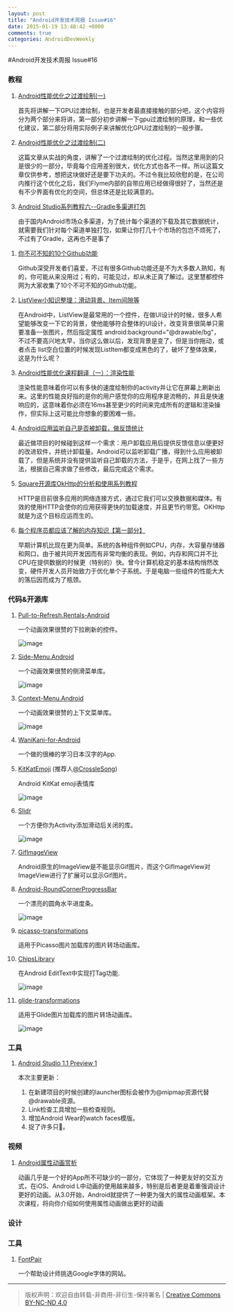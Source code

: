 ```yaml
---
layout: post
title: "Android开发技术周报 Issue#16"
date: 2015-01-19 13:48:42 +0800
comments: true
categories: AndroidDevWeekly
---
```


#Android开发技术周报 Issue#16
	
### 教程

1. [Android性能优化之过渡绘制(一)](http://www.androidperformance.com/android-performance-optimization-overdraw-1.html)
	
	首先将讲解一下GPU过渡绘制，也是开发者最直接接触的部分吧，这个内容将分为两个部分来将讲，第一部分初步讲解一下gpu过渡绘制的原理，和一些优化建议，第二部分将用实际例子来讲解优化GPU过渡绘制的一般步骤。

1. [Android性能优化之过渡绘制(二)](http://www.androidperformance.com/android-performance-optimization-overdraw-2.html)

	这篇文章从实战的角度，讲解了一个过渡绘制的优化过程。当然这里用到的只是很少的一部分，毕竟每个应用差别很大，优化方式也各不一样。所以这篇文章仅供参考，想把这块做好还是要下功夫的。不过令我比较欣慰的是，在公司内推行这个优化之后，我们Flyme内部的自带应用已经做得很好了，当然还是有不少界面有优化的空间，但总体还是比较满意的。

1. [Android Studio系列教程六--Gradle多渠道打包](http://stormzhang.com/devtools/2015/01/15/android-studio-tutorial6/)
	
	由于国内Android市场众多渠道，为了统计每个渠道的下载及其它数据统计，就需要我们针对每个渠道单独打包，如果让你打几十个市场的包岂不烦死了，不过有了Gradle，这再也不是事了

<!--more-->

1. [你不可不知的10个Github功能](http://www.kuqin.com/shuoit/20141118/343265.html)

	Github深受开发者们喜爱，不过有很多Github功能还是不为大多数人熟知，有的，你可能从来没用过；有的，可能见过，却从未正真了解过。这里慧都控件网为大家收集了10个不可不知的Github功能。

1. [ListView小知识整理：滑动背景、Item间隙等](http://www.imooc.com/wenda/detail/243880)

	在Android中，ListView是最常用的一个控件，在做UI设计的时候，很多人希望能够改变一下它的背景，使他能够符合整体的UI设计，改变背景很简单只需要准备一张图片，然后指定属性 android:background="@drawable/bg"，不过不要高兴地太早，当你这么做以后，发现背景是变了，但是当你拖动，或者点击 list空白位置的时候发现ListItem都变成黑色的了，破坏了整体效果，这是为什么呢？

1. [Android性能优化课程翻译（一）：渲染性能](http://lzyblog.com/2015/01/13/Android性能优化课程翻译（一）：渲染性能/)
	
	渲染性能意味着你可以有多快的速度绘制你的activity并让它在屏幕上刷新出来。这里的性能良好指的是你的用户感觉你的应用程序是流畅的，并且是快速响应的，这意味着你必须在16ms甚至更少的时间来完成所有的逻辑和渲染操作，但实际上这可能比你想象的要困难一些。

	
1. [Android应用监听自己是否被卸载，做反馈统计](http://lzyblog.com/2015/01/09/Android应用监听自己是否被卸载，做反馈统计/)
	
	最近做项目的时候碰到这样一个需求：用户卸载应用后提供反馈信息以便更好的改进软件，并统计卸载量。Android可以监听卸载广播，得到什么应用被卸载了，但是系统并没有提供监听自己卸载的方法，于是乎，在网上找了一些方法，根据自己需求做了些修改，最后完成这个需求。
	
1. [Square开源库OkHttp的分析和使用系列教程](http://lzyblog.com/tags/OkHttp/)

	HTTP是目前很多应用的网络连接方式，通过它我们可以交换数据和媒体。有效的使用HTTP会使你的应用获得更快的加载速度，并且更节约带宽。OKHttp就是为这个目标应运而生的。
	
1. [每个程序员都应该了解的内存知识【第一部分】](http://www.oschina.net/translate/what-every-programmer-should-know-about-memory-part1?print)
	
	早期计算机比现在更为简单。系统的各种组件例如CPU，内存，大容量存储器和网口，由于被共同开发因而有非常均衡的表现。例如，内存和网口并不比CPU在提供数据的时候更（特别的）快。曾今计算机稳定的基本结构悄然改变，硬件开发人员开始致力于优化单个子系统。于是电脑一些组件的性能大大的落后因而成为了瓶颈。

### 代码&开源库

1. [Pull-to-Refresh.Rentals-Android](https://github.com/Yalantis/Pull-to-Refresh.Rentals-Android)

	一个动画效果很赞的下拉刷新的控件。
	
	![image](https://camo.githubusercontent.com/d406ac5a03a2b1fa5cf41fadc8d2408cb8709bdc/68747470733a2f2f6431337961637572716a676172612e636c6f756466726f6e742e6e65742f75736572732f3132353035362f73637265656e73686f74732f313635303331372f7265616c6573746174652d70756c6c5f312d322d332e676966)

1. [Side-Menu.Android](https://github.com/Yalantis/Side-Menu.Android)

	一个动画效果很赞的侧滑菜单库。
	
	![image](https://camo.githubusercontent.com/cb6caa7a392d01d46bca9d9485c01fc173f55fac/68747470733a2f2f6431337961637572716a676172612e636c6f756466726f6e742e6e65742f75736572732f3132353035362f73637265656e73686f74732f313638393932322f6576656e74732d6d656e755f312d312d362e676966)

1. [Context-Menu.Android](https://github.com/Yalantis/Context-Menu.Android)

	一个动画效果很赞的上下文菜单库。
	
	![image](https://camo.githubusercontent.com/46c15734b552ce3afefa7efd1518909046b4677e/68747470733a2f2f6431337961637572716a676172612e636c6f756466726f6e742e6e65742f75736572732f3132353035362f73637265656e73686f74732f313738353237342f39396d696c65732d70726f66696c652d6c696768745f312d312d342e676966)

1. [WaniKani-for-Android](https://github.com/xiprox/WaniKani-for-Android)
	
	一个做的很棒的学习日本汉字的App.

1. [KitKatEmoji](https://github.com/crossle/KitKatEmoji) (推荐人[@CrossleSong](http://www.weibo.com/songxiaoming))

	Android KitKat emoji表情库
	
	![image](https://raw.githubusercontent.com/crossle/KitKatEmoji/master/KitKatEmoji-sample/preview.gif)

1. [Slidr](https://github.com/r0adkll/Slidr)
	
	一个方便你为Activity添加滑动后关闭的库。
	
	![image](https://raw.githubusercontent.com/r0adkll/Slidr/master/images/slidr_gif.gif)
	
1. [GifImageView](https://github.com/felipecsl/GifImageView)

	Android原生的ImageView是不能显示Gif图片，而这个GifImageView对ImageView进行了扩展可以显示Gif图片。

1. [Android-RoundCornerProgressBar](https://github.com/akexorcist/Android-RoundCornerProgressBar)

	一个漂亮的圆角水平进度条。

	![image](https://raw.githubusercontent.com/akexorcist/Android-RoundCornerProgressBar/master/image/header.jpg)
	
1. [picasso-transformations](https://github.com/TannerPerrien/picasso-transformations)
	
	适用于Picasso图片加载库的图片转场动画库。
	
1. [ChipsLibrary](https://github.com/AndroidDeveloperLB/ChipsLibrary)

	在Android EditText中实现打Tag功能.

	![image](https://camo.githubusercontent.com/304547454e09fa27bcc5dea41a8572d8d96ba219/68747470733a2f2f6c68332e676f6f676c6575736572636f6e74656e742e636f6d2f2d307469445852646a4539772f55454b53526455615336492f41414141414141416f71772f746874634b4d5753574b732f773339332d683638332d6e6f2f706e672e706e67)
	
1. [glide-transformations](https://github.com/wasabeef/glide-transformations)

	适用于Glide图片加载库的图片转场动画库。
	
	![image](https://raw.githubusercontent.com/wasabeef/glide-transformations/master/art/demo.gif)
	
### 工具	 	 

1. [Android Studio 1.1 Preview 1](http://www.androiddevtools.cn)

	本次主要更新：
	
	1. 在新建项目的时候创建的launcher图标会被作为@mipmap资源代替@drawable资源。
	2. Link检查工具增加一些检查规则。
	3. 增加Android Wear的watch faces模版。
	4. 捉了许多只🐛。


### 视频

1. [Android属性动画赏析](http://www.imooc.com/view/263?from=itblog)

	动画几乎是一个好的App所不可缺少的一部分，它体现了一种更友好的交互方式，在iOS、Android L中动画的使用越来越多，特别是后者更是着重强调设计更好的动画。从3.0开始，Android就提供了一种更为强大的属性动画框架。本次课程，将向你介绍如何使用属性动画做出更好的动画

### 设计

### 工具

1. [FontPair](http://fontpair.co)

	一个帮助设计师挑选Google字体的网站。
		
----
> 版权声明：欢迎自由转载-非商用-非衍生-保持署名 | [Creative Commons BY-NC-ND 4.0](http://creativecommons.org/licenses/by-nc-nd/4.0/)